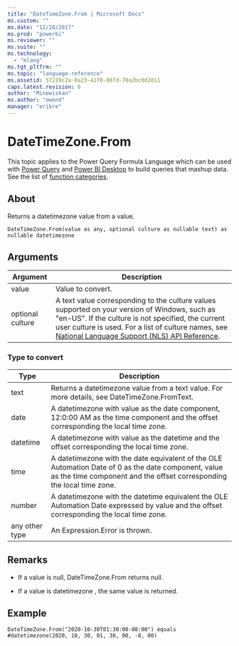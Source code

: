```yaml
---
title: "DateTimeZone.From | Microsoft Docs"
ms.custom: ""
ms.date: "12/28/2017"
ms.prod: "powerbi"
ms.reviewer: ""
ms.suite: ""
ms.technology: 
  - "mlang"
ms.tgt_pltfrm: ""
ms.topic: "language-reference"
ms.assetid: 57219c2a-0a23-4170-807d-70a2bc0d2011
caps.latest.revision: 6
author: "Minewiskan"
ms.author: "owend"
manager: "erikre"
---
```

# DateTimeZone.From
This topic applies to the Power Query Formula Language which can be used with [Power Query](https://support.office.com/article/Introduction-to-Microsoft-Power-Query-for-Excel-6E92E2F4-2079-4E1F-BAD5-89F6269CD605) and [Power BI Desktop](http://go.microsoft.com/fwlink/p/?LinkId=618607) to build queries that mashup data. See the list of [function categories](https://msdn.microsoft.com/en-us/library/mt211003.aspx).  
  
## About  
Returns a datetimezone value from a value.  
  
```  
DateTimeZone.From(value as any, optional culture as nullable text) as nullable datetimezone  
```  
  
## Arguments  
  
|Argument|Description|  
|------------|---------------|  
|value|Value to convert.|  
|optional culture|A text value corresponding to the culture values supported on your version of Windows, such as "en-US". If the culture is not specified, the current user culture is used. For a list of culture names, see [National Language Support (NLS) API Reference](http://msdn.microsoft.com/en-us/goglobal/bb896001.aspx).|  
  
### Type to convert  
  
|**Type**|**Description**|  
|------------|-------------------|  
|text|Returns a datetimezone value from a text value. For more details, see DateTimeZone.FromText.|  
|date|A datetimezone with value as the date component, 12:0:00 AM as the time component and the offset corresponding the local time zone.|  
|datetime|A datetimezone with value as the datetime and the offset corresponding the local time zone.|  
|time|A datetimezone with the date equivalent of the OLE Automation Date of 0 as the date component, value as the time component and the offset corresponding the local time zone.|  
|number|A datetimezone with the datetime equivalent the OLE Automation Date expressed by value and the offset corresponding the local time zone.|  
|any other type|An Expression.Error is thrown.|  
  
## <a name="__toc360789077"></a>Remarks  
  
-   If a value is null, DateTimeZone.From returns null.  
  
-   If a value is  datetimezone , the same value is returned.  
  
## Example  
`DateTimeZone.From("2020-10-30T01:30:00-08:00") equals #datetimezone(2020, 10, 30, 01, 30, 00, -8, 00)`  
  
